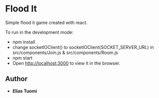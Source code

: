 # Flood It

Simple flood it game created with react.

To run in the development mode:
- npm install
- change socketIOClient() to socketIOClient(SOCKET_SERVER_URL) in src/components/Join.js & src/components/Room.js
- npm start
- Open [http://localhost:3000](http://localhost:3000) to view it in the browser.



## Author

* **Elias Tuomi**

